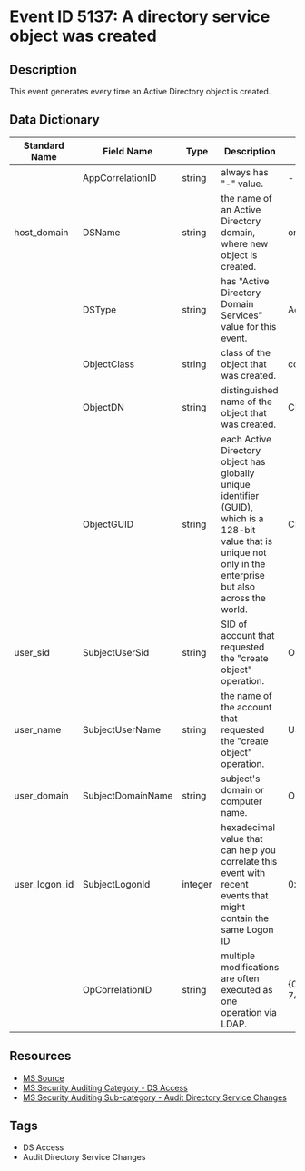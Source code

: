 # Event ID 5137: A directory service object was created

## Description
This event generates every time an Active Directory object is created.

## Data Dictionary
|Standard Name|Field Name|Type|Description|Sample Value|
|---|---|---|---|---|
||AppCorrelationID|string|always has "-" value.|-|
|host_domain|DSName|string|the name of an Active Directory domain, where new object is created.|org.local|
||DSType|string|has "Active Directory Domain Services" value for this event.|Active Directory Domain Services|
||ObjectClass|string|class of the object that was created.|computer|
||ObjectDN|string|distinguished name of the object that was created.|CN=Win2003,CN=Users,DC=org,DC=local|
||ObjectGUID|string|each Active Directory object has globally unique identifier (GUID), which is a 128-bit value that is unique not only in the enterprise but also across the world.|CN=Win2003,CN=Users,DC=org,DC=local|
|user_sid|SubjectUserSid|string|SID of account that requested the "create object" operation.|ORG\IserA|
|user_name|SubjectUserName|string|the name of the account that requested the "create object" operation.|UserA|
|user_domain|SubjectDomainName|string|subject's domain or computer name.|ORG|
|user_logon_id|SubjectLogonId|integer|hexadecimal value that can help you correlate this event with recent events that might contain the same Logon ID|0x432344|
||OpCorrelationID|string|multiple modifications are often executed as one operation via LDAP.|{02647639-8626-43CE-AFE6-7AA1AD657739}|

## Resources
* [MS Source](https://github.com/MicrosoftDocs/windows-itpro-docs/blob/master/windows/security/threat-protection/auditing/event-5137.md)
* [MS Security Auditing Category - DS Access](https://docs.microsoft.com/en-us/windows/security/threat-protection/auditing/advanced-security-audit-policy-settings#ds-access)
* [MS Security Auditing Sub-category - Audit Directory Service Changes](https://github.com/MicrosoftDocs/windows-itpro-docs/tree/master/windows/security/threat-protection/auditing/audit-directory-service-changes.md)

## Tags
* DS Access
* Audit Directory Service Changes